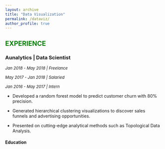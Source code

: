 ```yaml
---
layout: archive
title: "Data Visualization"
permalink: /dataviz/
author_profile: true
---
```

## <font color="green">EXPERIENCE</font>
### Aunalytics | Data Scientist

*<font size="2">Jan 2018 - May 2018 | Freelance</font>*

*<font size="2">May 2017 - Jan 2018 | Salaried</font>*

*<font size="2">Jan 2016 - May 2017 | Intern</font>*

* Developed a random forest model to predict customer churn with 80% precision.

* Generated hierarchical clustering visualizations to discover sales funnels and advertising opportunities.

* Presented on cutting-edge analytical methods such as Topological Data Analysis.

#### Education

